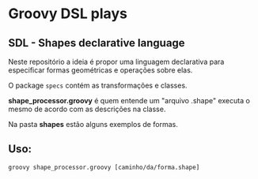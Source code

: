 # Groovy DSL plays

## SDL - Shapes declarative language

Neste repositório a ideia é propor uma linguagem declarativa para especificar formas geométricas e operações sobre elas.

O package `specs` contém as transformações e classes.

**shape_processor.groovy** é quem entende um "arquivo .shape" executa o mesmo de acordo com as descrições na classe.

Na pasta **shapes** estão alguns exemplos de formas.

## Uso:

`groovy shape_processor.groovy [caminho/da/forma.shape]`